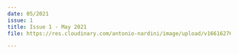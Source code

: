 ```yaml
---
date: 05/2021
issue: 1
title: Issue 1 - May 2021
file: https://res.cloudinary.com/antonio-nardini/image/upload/v1661627665/Upton%20Times/Upton_May_2021_v2_A4_dr1kyi.pdf

---
```

